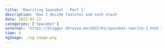 ```yaml
---
title: 'Rewriting Spacebot - Part 1'
description: 'How I decide features and tech stack'
date: 2022-01-12
categories: ['Spacebot']
external: 'https://blogger.dhravya.me/2022/01/spacebot-rewrite-1.html'
time: 8
ogImage: ./og-image.png
---
```

